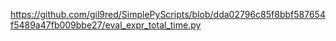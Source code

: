 https://github.com/gil9red/SimplePyScripts/blob/dda02796c85f8bbf587654f5489a47fb009bbe27/eval_expr_total_time.py
